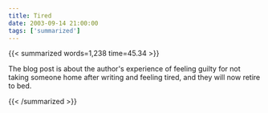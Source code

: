 ```yaml
---
title: Tired
date: 2003-09-14 21:00:00
tags: ['summarized']
---
```


{{< summarized words=1,238 time=45.34 >}}

The blog post is about the author's experience of feeling guilty for not taking someone home after writing and feeling tired, and they will now retire to bed.

{{< /summarized >}}